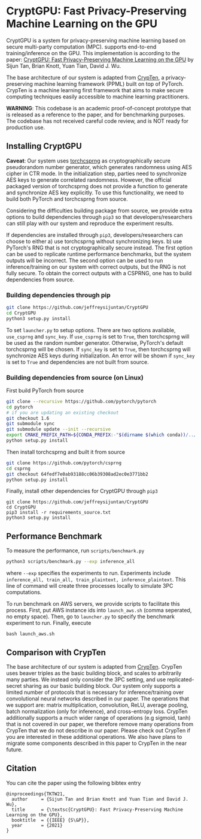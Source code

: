 # CryptGPU: Fast Privacy-Preserving Machine Learning on the GPU

CryptGPU is a system for privacy-preserving machine learning based on secure multi-party computation (MPC).  supports end-to-end training/inference on the GPU. This implementation is according to the paper: [CryptGPU: Fast Privacy-Preserving Machine Learning on the GPU](https://arxiv.org/abs/2104.10949) by Sijun Tan, Brian Knott, Yuan Tian, David J. Wu.

The base architecture of our system is adapted from [CrypTen](https://github.com/facebookresearch/crypten), a privacy-preserving machine learning framework (PPML) built on top of PyTorch. CrypTen is a machine learning first framework that aims to make secure computing techniques easily accessible to machine learning practitioners. 

**WARNING**: This codebase is an academic proof-of-concept prototype that is released as a reference to the paper, and for benchmarking purposes. The codebase has not received careful code review, and is NOT ready for production use. 

## Installing CryptGPU
**Caveat**: Our system uses [torchcsprng]() as cryptographically secure pseudorandom number generator, which generates randomness using AES cipher in CTR mode. In the initialization step, parties need to synchronize AES keys to generate correlated randomness. However, the official packaged version of torchcsprng does not provide a function to generate and synchronize AES key explicitly. To use this functionality, we need to build both PyTorch and torchcsprng from source. 

Considering the difficulties building package from source, we provide extra options to build dependencies through `pip3` so that developers/researchers can still play with our system and reproduce the experiment results. 

If dependencies are installed through `pip3`, developers/researchers can choose to either a) use torchcsprng without synchronizing keys. b) use PyTorch's RNG that is not cryptographically secure instead. The first option can be used to replicate runtime performance benchmarks, but the system outputs will be incorrect. The second option can be used to run inference/training on our system with correct outputs, but the RNG is not fully secure. To obtain the correct outputs with a CSPRNG, one has to build dependencies from source.

### Building dependencies through pip
```bash
git clone https://github.com/jeffreysijuntan/CryptGPU
cd CryptGPU
python3 setup.py install
```

To set `launcher.py` to setup options. There are two options available, `use_csprng` and `sync_key`. If `use_csprng` is set to `True`, then torchcsprng will be used as the random number generator. Otherwise, PyTorch's default torchcsprng will be chosen. If `sync_key` is set to `True`, then torchcsprng will synchronize AES keys during initialization. An error will be shown if `sync_key` is set to `True` and dependencies are not built from source.

### Building dependencies from source (on Linux)
First build PyTorch from source
```bash
git clone --recursive https://github.com/pytorch/pytorch
cd pytorch
# if you are updating an existing checkout
git checkout 1.6
git submodule sync
git submodule update --init --recursive
export CMAKE_PREFIX_PATH=${CONDA_PREFIX:-"$(dirname $(which conda))/../"}
python setup.py install
```
Then install torchcsprng and built it from source
```bash
git clone https://github.com/pytorch/csprng
cd csprng
git checkout 64fedf7e0ab93188cc06b39308ad2ec0e3771bb2
python setup.py install
```

Finally, install other dependencies for CryptGPU through `pip3`
```
git clone https://github.com/jeffreysijuntan/CryptGPU
cd CryptGPU
pip3 install -r requirements_source.txt
python3 setup.py install
```


## Performance Benchmark
To measure the performance, run `scripts/benchmark.py`

```bash
python3 scripts/benchmark.py --exp inference_all
```
where `--exp` specifies the experiments to run. Experiments include `inference_all, train_all, train_plaintext, inference_plaintext`. This line of command will create three processes locally to simulate 3PC computations.

To run benchmark on AWS servers, we provide scripts to facilitate this process. First, put AWS instance ids into `launch_aws.sh` (comma seperated, no empty space). Then, go to `launcher.py` to specify the benchmark experiment to run. Finally, execute 
```
bash launch_aws.sh
```

## Comparison with CrypTen
The base architecture of our system is adapted from [CrypTen](https://github.com/facebookresearch/crypten). CrypTen uses beaver triples as the basic building block, and scales to arbitrarily many parties. We instead only consider the 3PC setting, and use replicated-secret sharing as our basic building block. Our system only supports a limited number of protocols that is necessary for inference/training over convolutional neural networks described in our paper. The operations that we support are: matrix multiplication, convolution, ReLU, average pooling, batch normalization (only for inference), and cross-entropy loss. CrypTen additionally supports a much wider range of operations (e.g sigmoid, tanh) that is not covered in our paper, we therefore remove many operations from CrypTen that we do not describe in our paper. Please check out CrypTen if you are interested in these additional operations. We also have plans to migrate some components described in this paper to CrypTen in the near future. 


## Citation
You can cite the paper using the following bibtex entry
```
@inproceedings{TKTW21,
  author     = {Sijun Tan and Brian Knott and Yuan Tian and David J. Wu},
  title      = {\textsc{CryptGPU}: Fast Privacy-Preserving Machine Learning on the GPU},
  booktitle  = {{IEEE} {S\&P}},
  year       = {2021}
}
```

<!-- _For Linux or Mac_
```bash
pip install crypten
```

If you want to run the examples in the `examples` directory, you should also do the following
```bash
pip install -r requirements.examples.txt
```

## Examples
To run the examples in the `examples` directory, you additionally need to clone the repo and

```bash
pip install -r requirements.examples.txt
```

We provide examples covering a range of models in the `examples` directory

1. The linear SVM example, `mpc_linear_svm`, generates random data and trains a
  SVM classifier on encrypted data.
2. The LeNet example, `mpc_cifar`, trains an adaptation of LeNet on CIFAR in
  cleartext and encrypts the model and data for inference.
3. The TFE benchmark example, `tfe_benchmarks`, trains three different network
  architectures on MNIST in cleartext, and encrypts the trained model and data
  for inference.
4. The bandits example, `bandits`, trains a contextual bandits model on
  encrypted data (MNIST).
5. The imagenet example, `mpc_imagenet`, performs inference on pretrained
  models from `torchvision`.

For examples that train in cleartext, we also provide pre-trained models in
cleartext in the `model` subdirectory of each example subdirectory.

You can check all example specific command line options by doing the following;
shown here for `tfe_benchmarks`:

```bash
python examples/tfe_benchmarks/launcher.py --help
```

## How CrypTen works

We have a set of tutorials in the `tutorials` directory to show how
CrypTen works. These are presented as Jupyter notebooks so please install
the following in your conda environment

```bash
conda install ipython jupyter
pip install -r requirements.examples.txt
```

1. `Introduction.ipynb` - an introduction to Secure Multiparty Compute; CrypTen's
   underlying secure computing protocol; use cases we are trying to solve and the
   threat model we assume.
2. `Tutorial_1_Basics_of_CrypTen_Tensors.ipynb` - introduces `CrypTensor`, CrypTen's
   encrypted tensor object, and shows how to use it to do various operations on
   this object.
3. `Tutorial_2_Inside_CrypTensors.ipynb` – delves deeper into `CrypTensor` to show
   the inner workings; specifically how `CrypTensor` uses `MPCTensor` for its
   backend and the two different kind of _sharings_, arithmetic and binary, are
   used for two different kind of functions. It also shows CrypTen's
   [MPI](https://en.wikipedia.org/wiki/Message_Passing_Interface)-inspired
   programming model.
4. `Tutorial_3_Introduction_to_Access_Control.ipynb` - shows how to train a linear
   model using CrypTen and shows various scenarios of data labeling, feature
   aggregation, dataset augmentation and model hiding where this is applicable.
5. `Tutorial_4_Classification_with_Encrypted_Neural_Networks.ipynb` – shows how
   CrypTen can load a pre-trained PyTorch model, encrypt it and then do inference
   on encrypted data.
6. `Tutorial_5_Under_the_hood_of_Encrypted_Networks.ipynb` - examines how CrypTen
   loads PyTorch models, how they are encrypted and how data moves through a multilayer
   network.
7. `Tutorial_6_CrypTen_on_AWS_instances.ipynb` - shows how to use `scrips/aws_launcher.py`
   to launch our examples on AWS. It can also work with your code written in CrypTen.
8. `Tutorial_7_Training_an_Encrypted_Neural_Network.ipynb` - introduces the
   automatic differentiation functionality of `CrypTensor`. This functionality
   makes it easy to train neural networks in CrypTen.


## Documentation
CrypTen is documented [here](https://crypten.readthedocs.io/en/latest/)

## Join the CrypTen community
Please contact [us](mailto:ssengupta@fb.com) to join the CrypTen community on [Slack](https://cryptensor.slack.com)

See the [CONTRIBUTING](CONTRIBUTING.md) file for how to help out.

## License
CrypTen is MIT licensed, as found in the LICENSE file. -->
